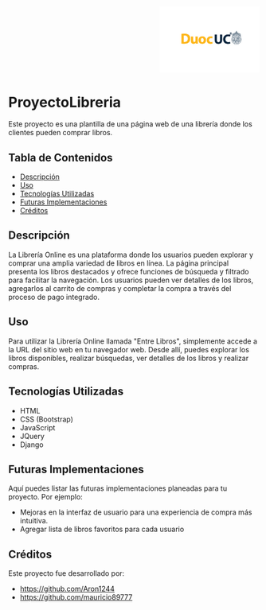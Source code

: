 <p align="right">
  <img src="assetsGithub//logo_duoc.jpg" alt="Logo DUOC" width="200">
</p>

# ProyectoLibreria

Este proyecto es una plantilla de una página web de una librería donde los clientes pueden comprar libros.

## Tabla de Contenidos
- [Descripción](#descripción)
- [Uso](#uso)
- [Tecnologías Utilizadas](#tecnologías-utilizadas)
- [Futuras Implementaciones](#futuras-implementaciones)
- [Créditos](#créditos)

## Descripción

La Librería Online es una plataforma donde los usuarios pueden explorar y comprar una amplia variedad de libros en línea. La página principal presenta los libros destacados y ofrece funciones de búsqueda y filtrado para facilitar la navegación. Los usuarios pueden ver detalles de los libros, agregarlos al carrito de compras y completar la compra a través del proceso de pago integrado.

## Uso

Para utilizar la Librería Online llamada "Entre Libros", simplemente accede a la URL del sitio web en tu navegador web. Desde allí, puedes explorar los libros disponibles, realizar búsquedas, ver detalles de los libros y realizar compras.

## Tecnologías Utilizadas

- HTML
- CSS (Bootstrap)
- JavaScript
- JQuery
- Django

## Futuras Implementaciones

Aquí puedes listar las futuras implementaciones planeadas para tu proyecto. Por ejemplo:

- Mejoras en la interfaz de usuario para una experiencia de compra más intuitiva.
- Agregar lista de libros favoritos para cada usuario

## Créditos

Este proyecto fue desarrollado por: 
- https://github.com/Aron1244 
- https://github.com/mauricio89777

